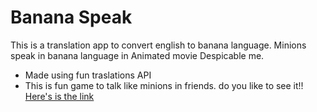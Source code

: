 # Banana Speak

 This is a translation app to convert english to banana language. Minions speak in banana language in Animated movie Despicable me. 
 * Made using fun traslations API
 * This is fun game to talk like minions in friends. do you like to see it!!
 [Here's is the link](https://neogcamp-minion-talk.netlify.app/)


